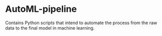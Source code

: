 # AutoML-pipeline
Contains Python scripts that intend to automate the process from the raw data to the final model in machine learning.
